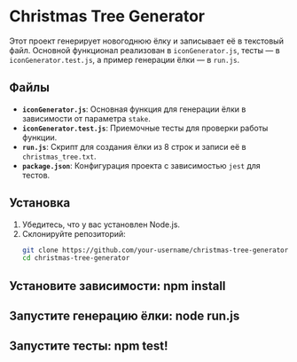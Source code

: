 # Christmas Tree Generator

Этот проект генерирует новогоднюю ёлку и записывает её в текстовый файл. Основной функционал реализован в `iconGenerator.js`, тесты — в `iconGenerator.test.js`, а пример генерации ёлки — в `run.js`.

## Файлы
- **`iconGenerator.js`**: Основная функция для генерации ёлки в зависимости от параметра `stake`.
- **`iconGenerator.test.js`**: Приемочные тесты для проверки работы функции.
- **`run.js`**: Скрипт для создания ёлки из 8 строк и записи её в `christmas_tree.txt`.
- **`package.json`**: Конфигурация проекта с зависимостью `jest` для тестов.

## Установка
1. Убедитесь, что у вас установлен Node.js.
2. Склонируйте репозиторий:
   ```bash
   git clone https://github.com/your-username/christmas-tree-generator.git
   cd christmas-tree-generator
   
## Установите зависимости: npm install
## Запустите генерацию ёлки: node run.js
## Запустите тесты: npm test!